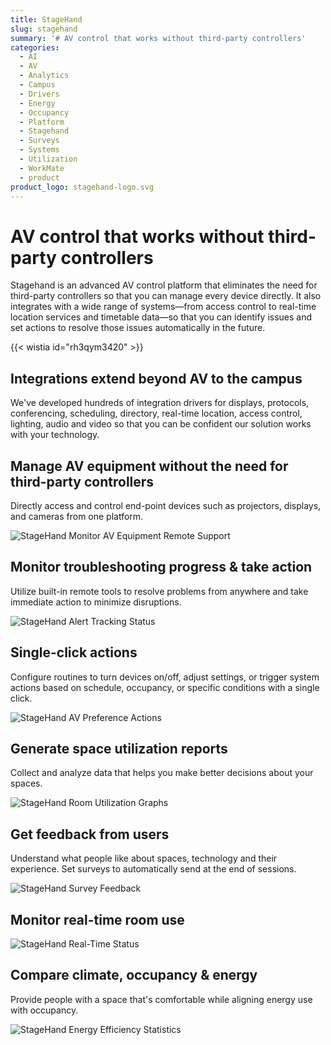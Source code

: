```yaml
---
title: StageHand
slug: stagehand
summary: '# AV control that works without third-party controllers'
categories:
  - AI
  - AV
  - Analytics
  - Campus
  - Drivers
  - Energy
  - Occupancy
  - Platform
  - Stagehand
  - Surveys
  - Systems
  - Utilization
  - WorkMate
  - product
product_logo: stagehand-logo.svg
---
```

# AV control that works without third-party controllers
Stagehand is an advanced AV control platform that eliminates the need for third-party controllers so that you can manage every device directly. It also integrates with a wide range of systems—from access control to real-time location services and timetable data—so that you can identify issues and set actions to resolve those issues automatically in the future.

{{< wistia id="rh3qym3420" >}}

## Integrations extend beyond AV to the campus
We've developed hundreds of integration drivers for displays, protocols, conferencing, scheduling, directory, real-time location, access control, lighting, audio and video so that you can be confident our solution works with your technology.

## Manage AV equipment without the need for third-party controllers
Directly access and control end-point devices such as projectors, displays, and cameras from one platform.  

![StageHand Monitor AV Equipment Remote Support](/images/products/stagehand/stagehand-monitor-details.avif)

## Monitor troubleshooting progress & take action
Utilize built-in remote tools to resolve problems from anywhere and take immediate action to minimize disruptions.  

![StageHand Alert Tracking Status](/images/products/stagehand/stagehand-alerts-track-status.avif)

## Single-click actions
Configure routines to turn devices on/off, adjust settings, or trigger system actions based on schedule, occupancy, or specific conditions with a single click.

![StageHand AV Preference Actions](/images/products/stagehand/when-meeting-starts--av-control-placeos.webp)

## Generate space utilization reports
Collect and analyze data that helps you make better decisions about your spaces.

![StageHand Room Utilization Graphs](/images/products/stagehand/stagehand-analytics-room-utilization.avif)

## Get feedback from users
Understand what people like about spaces, technology and their experience. Set surveys to automatically send at the end of sessions.

![StageHand Survey Feedback](/images/products/stagehand/placeos-workmate-survey-responses.webp)

## Monitor real-time room use
![StageHand Real-Time Status](/images/products/stagehand/stagehand-monitor-rooms.avif)

## Compare climate, occupancy & energy
Provide people with a space that's comfortable while aligning energy use with occupancy.

![StageHand Energy Efficiency Statistics](/images/products/stagehand/stagehand-analytics-av-v-occupancy-v-energy.avif)
